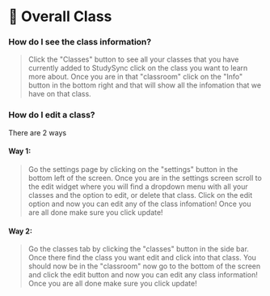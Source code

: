 # 📘 Overall Class

### How do I see the class information?

> Click the "Classes" button to see all your classes that you have currently added to StudySync click on the class you want to learn more about. Once you are in that "classroom" click on the "Info" button in the bottom right and that will show all the infomation that we have on that class.

### How do I edit a class?

There are 2 ways

#### Way 1:

> Go the settings page by clicking on the "settings" button in the bottom left of the screen. Once you are in the settings screen scroll to the edit widget where you will find a dropdown menu with all your classes and the option to edit, or delete that class. Click on the edit option and now you can edit any of the class infomation! Once you are all done make sure you click update!

#### Way 2:

> Go the classes tab by clicking the "classes" button in the side bar. Once there find the class you want  edit and click into that class. You should now be in the "classroom" now go to the bottom of the screen and click the edit button and now you can edit any class information! Once you are all done make sure you click update!
